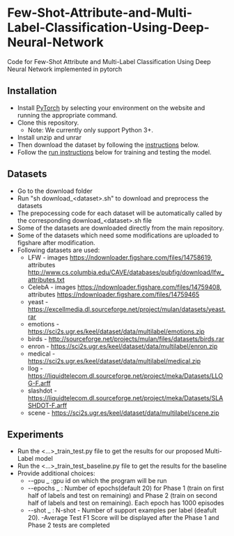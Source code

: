 # Few-Shot-Attribute-and-Multi-Label-Classification-Using-Deep-Neural-Network
Code for Few-Shot Attribute and Multi-Label Classification Using Deep Neural Network implemented in pytorch

## Installation
- Install [PyTorch](http://pytorch.org/) by selecting your environment on the website and running the appropriate command.
- Clone this repository.
  * Note: We currently only support Python 3+.
- Install unzip and unrar
- Then download the dataset by following the [instructions](#Datasets) below.
- Follow the [run instructions](#Experiments) below for training and testing the model.

## Datasets
- Go to the download folder
- Run "sh download_&lt;dataset&gt;.sh" to download and preprocess the datasets
- The prepocessing code for each dataset will be automatically called by the corresponding download_&lt;dataset&gt;.sh file
- Some of the datasets are downloaded directly from the main repository.
- Some of the datasets which need some modifications are uploaded to figshare after modification. 
- Following datasets are used:
  * LFW - images https://ndownloader.figshare.com/files/14758619, attributes http://www.cs.columbia.edu/CAVE/databases/pubfig/download/lfw_attributes.txt
  * CelebA - images https://ndownloader.figshare.com/files/14759408, attributes https://ndownloader.figshare.com/files/14759465
  * yeast - https://excellmedia.dl.sourceforge.net/project/mulan/datasets/yeast.rar
  * emotions - https://sci2s.ugr.es/keel/dataset/data/multilabel/emotions.zip
  * birds - http://sourceforge.net/projects/mulan/files/datasets/birds.rar
  * enron - https://sci2s.ugr.es/keel/dataset/data/multilabel/enron.zip
  * medical - https://sci2s.ugr.es/keel/dataset/data/multilabel/medical.zip
  * llog - https://liquidtelecom.dl.sourceforge.net/project/meka/Datasets/LLOG-F.arff
  * slashdot - https://liquidtelecom.dl.sourceforge.net/project/meka/Datasets/SLASHDOT-F.arff
  * scene - https://sci2s.ugr.es/keel/dataset/data/multilabel/scene.zip

## Experiments
- Run the &lt;...&gt;_train_test.py file to get the results for our proposed Multi-Label model
- Run the &lt;...&gt;_train_test_baseline.py file to get the results for the baseline
- Provide additional choices:
  * --gpu _ :gpu id on which the program will be run
  * --epochs _ : Number of epochs(default 20) for Phase 1 (train on first half of labels and test on remaining) and Phase 2 (train on second half of labels and test on remaining). Each epoch has 1000 episodes
  * --shot _ : N-shot - Number of support examples per label (deafult 20).
-Average Test F1 Score will be displayed after the Phase 1 and Phase 2 tests are completed
